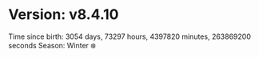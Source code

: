 # Version: v8.4.10
Time since birth: 3054 days, 73297 hours, 4397820 minutes, 263869200 seconds
Season: Winter ❄️
